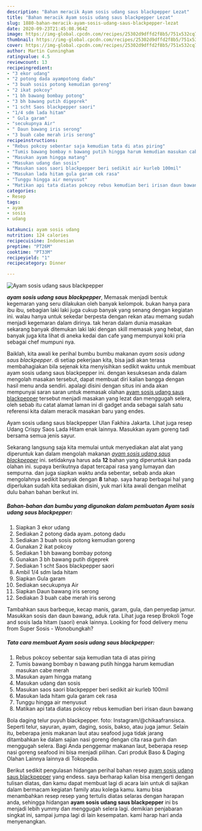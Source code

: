 ```yaml
---
description: "Bahan meracik Ayam sosis udang saus blackpepper Lezat"
title: "Bahan meracik Ayam sosis udang saus blackpepper Lezat"
slug: 1880-bahan-meracik-ayam-sosis-udang-saus-blackpepper-lezat
date: 2020-09-23T21:45:08.964Z
image: https://img-global.cpcdn.com/recipes/25302d9dffd2f8b5/751x532cq70/ayam-sosis-udang-saus-blackpepper-foto-resep-utama.jpg
thumbnail: https://img-global.cpcdn.com/recipes/25302d9dffd2f8b5/751x532cq70/ayam-sosis-udang-saus-blackpepper-foto-resep-utama.jpg
cover: https://img-global.cpcdn.com/recipes/25302d9dffd2f8b5/751x532cq70/ayam-sosis-udang-saus-blackpepper-foto-resep-utama.jpg
author: Martin Cunningham
ratingvalue: 4.5
reviewcount: 13
recipeingredient:
- "3 ekor udang"
- "2 potong dada ayampotong dadu"
- "3 buah sosis potong kemudian goreng"
- "2 ikat pokcoy"
- "1 bh bawang bombay potong"
- "3 bh bawang putih digeprek"
- "1 scht Saos blackpepper saori"
- "1/4 sdm lada hitam"
- " Gula garam"
- "secukupnya Air"
- " Daun bawang iris serong"
- "3 buah cabe merah iris serong"
recipeinstructions:
- "Rebus pokcoy sebentar saja kemudian tata di atas piring"
- "Tumis bawang bombay n bawang putih hingga harum kemudian masukan cabe merah"
- "Masukan ayam hingga matang"
- "Masukan udang dan sosis"
- "Masukan saos saori blackpepper beri sedikit air kurleb 100mil"
- "Masukan lada hitam gula garam cek rasa"
- "Tunggu hingga air menyusut"
- "Matikan api tata diatas pokcoy rebus kemudian beri irisan daun bawang"
categories:
- Resep
tags:
- ayam
- sosis
- udang

katakunci: ayam sosis udang 
nutrition: 124 calories
recipecuisine: Indonesian
preptime: "PT26M"
cooktime: "PT33M"
recipeyield: "1"
recipecategory: Dinner

---
```



![Ayam sosis udang saus blackpepper](https://img-global.cpcdn.com/recipes/25302d9dffd2f8b5/751x532cq70/ayam-sosis-udang-saus-blackpepper-foto-resep-utama.jpg)

<b><i>ayam sosis udang saus blackpepper</i></b>, Memasak menjadi bentuk kegemaran yang seru dilakukan oleh banyak kelompok. bukan hanya para ibu ibu, sebagian laki laki juga cukup banyak yang senang dengan kegiatan ini. walau hanya untuk sekedar berpesta dengan rekan atau memang sudah menjadi kegemaran dalam dirinya. tak heran dalam dunia masakan sekarang banyak ditemukan laki laki dengan skill memasak yang hebat, dan banyak juga kita lihat di aneka kedai dan cafe yang mempunyai koki pria sebagai chef mumpuni nya.

Baiklah, kita awali ke perihal bumbu bumbu makanan <i>ayam sosis udang saus blackpepper</i>. di setiap pekerjaan kita, bisa jadi akan terasa membahagiakan bila sejenak kita menyisihkan sedikit waktu untuk membuat ayam sosis udang saus blackpepper ini. dengan kesuksesan anda dalam mengolah masakan tersebut, dapat membuat diri kalian bangga dengan hasil menu anda sendiri. apalagi disini dengan situs ini anda akan mempunyai saran saran untuk memasak olahan <u>ayam sosis udang saus blackpepper</u> tersebut menjadi masakan yang lezat dan menggugah selera, oleh sebab itu catat alamat laman ini di gadget anda sebagai salah satu referensi kita dalam meracik masakan baru yang endes.

Ayam sosis udang saus blackpepper Ulan Fakhira Jakarta. Lihat juga resep Udang Crispy Saos Lada Hitam enak lainnya. Masukkan ayam goreng tadi bersama semua jenis sayur.


Sekarang langsung saja kita memulai untuk menyediakan alat alat yang diperuntuk kan dalam mengolah makanan <u><i>ayam sosis udang saus blackpepper</i></u> ini. setidaknya harus ada <b>12</b> bahan yang diperuntuk kan pada olahan ini. supaya berikutnya dapat tercapai rasa yang lumayan dan sempurna. dan juga siapkan waktu anda sebentar, sebab anda akan mengolahnya sedikit banyak dengan <b>8</b> tahap. saya harap berbagai hal yang diperlukan sudah kita sediakan disini, yuk mari kita awali dengan melihat dulu bahan bahan berikut ini.

<!--inarticleads1-->

##### Bahan-bahan dan bumbu yang digunakan dalam pembuatan Ayam sosis udang saus blackpepper:

1. Siapkan 3 ekor udang
1. Sediakan 2 potong dada ayam..potong dadu
1. Sediakan 3 buah sosis potong kemudian goreng
1. Gunakan 2 ikat pokcoy
1. Sediakan 1 bh bawang bombay potong
1. Gunakan 3 bh bawang putih digeprek
1. Sediakan 1 scht Saos blackpepper saori
1. Ambil 1/4 sdm lada hitam
1. Siapkan  Gula garam
1. Sediakan secukupnya Air
1. Siapkan  Daun bawang iris serong
1. Sediakan 3 buah cabe merah iris serong


Tambahkan saus barbeque, kecap manis, garam, gula, dan penyedap jamur. Masukkan sosis dan daun bawang, aduk rata. Lihat juga resep Brokoli Toge and sosis lada hitam (saori) enak lainnya. Looking for food delivery menu from Super Sosis - Wonobungkah? 

<!--inarticleads2-->

##### Tata cara membuat Ayam sosis udang saus blackpepper:

1. Rebus pokcoy sebentar saja kemudian tata di atas piring
1. Tumis bawang bombay n bawang putih hingga harum kemudian masukan cabe merah
1. Masukan ayam hingga matang
1. Masukan udang dan sosis
1. Masukan saos saori blackpepper beri sedikit air kurleb 100mil
1. Masukan lada hitam gula garam cek rasa
1. Tunggu hingga air menyusut
1. Matikan api tata diatas pokcoy rebus kemudian beri irisan daun bawang


Bola daging telur puyuh blackpepper. foto: Instagram/@chikaafransisca. Seperti telur, sayuran, ayam, daging, sosis, bakso, atau juga jamur. Selain itu, beberapa jenis makanan laut atau seafood juga tidak jarang ditambahkan ke dalam sajian nasi goreng dengan cita rasa gurih dan menggugah selera. Bagi Anda penggemar makanan laut, beberapa resep nasi goreng seafood ini bisa menjadi pilihan. Cari produk Baso &amp; Daging Olahan Lainnya lainnya di Tokopedia. 

Berikut sedikit pengulasan hidangan perihal bahan resep <u>ayam sosis udang saus blackpepper</u> yang endess. saya berharap kalian bisa mengerti dengan tulisan diatas, dan kamu dapat membuat lagi di acara lain untuk di sajikan dalam bermacam kegiatan family atau kolega kamu. kamu bisa menambahkan resep resep yang tertulis diatas selaras dengan harapan anda, sehingga hidangan <b>ayam sosis udang saus blackpepper</b> ini bs menjadi lebih yummy dan menggugah selera lagi. demikian penjabaran singkat ini, sampai jumpa lagi di lain kesempatan. kami harap hari anda menyenangkan.
